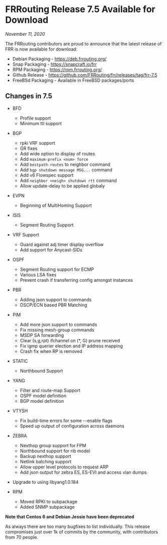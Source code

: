 FRRouting Release 7.5 Available for Download
==============================================

*November 11, 2020*

The FRRouting contributors are proud to announce that the latest release of FRR is now available for download:

* Debian Packaging  - https://deb.frrouting.org/
* Snap Packaging    - https://snapcraft.io/frr
* RPM Packaging     - https://rpm.frrouting.org/
* Github Release    - https://github.com/FRRouting/frr/releases/tag/frr-7.5
* FreeBSd Packaging - Available in FreeBSD packages/ports


Changes in 7.5
--------------
  * BFD
    - Profile support
    - Minimum ttl support
  * BGP
    - rpki VRF support
    - GR fixes
    - Add wide option to display of routes
    - Add `maximum-prefix <num> force`
    - Add `bestpath-routes` to neighbor command
    - Add `bgp shutdown message MSG...` command
    - Add v6 Flowspec support
    - Add `neighbor <neigh> shutdown rtt` command
    - Allow update-delay to be applied globaly
  * EVPN
    - Beginning of MultiHoming Support
  * ISIS
    - Segment Routing Support
  * VRF Support
    - Guard against adj timer display overflow
    - Add support for Anycast-SIDs
  * OSPF
    - Segment Routing support for ECMP
    - Various LSA fixes
    - Prevent crash if transferring config amongst instances
  * PBR
    - Adding json support to commands
    - DSCP/ECN based PBR Matching
  * PIM
    - Add more json support to commands
    - Fix missing mesh-group commands
    - MSDP SA forwarding
    - Clear (s,g,rpt) ifchannel on (*, G) prune received
    - Fix igmp querier election and IP address mapping
    - Crash fix when RP is removed
  * STATIC
    - Northbound Support
  * YANG
    - Filter and route-map Support
    - OSPF model definition
    - BGP model definition
  * VTYSH
    - Fix build-time errors for some --enable flags
    - Speed up output of configuration across daemons
  * ZEBRA
    - Nexthop group support for FPM
    - Northbound support for rib model
    - Backup nexthop support
    - Netlink batching support
    - Allow upper level protocols to request ARP
    - Add json output for zebra ES, ES-EVI and access vlan dumps

  * Upgrade to using libyang1.0.184

  * RPM
    - Moved RPKI to subpackage
    - Added SNMP subpackage

  **Note that Centos 6 and Debian Jessie have been deprecated**

  As always there are too many bugfixes to list individually.  This release
  compromises just over 1k of commits by the community, with contributors from
  70 people.

